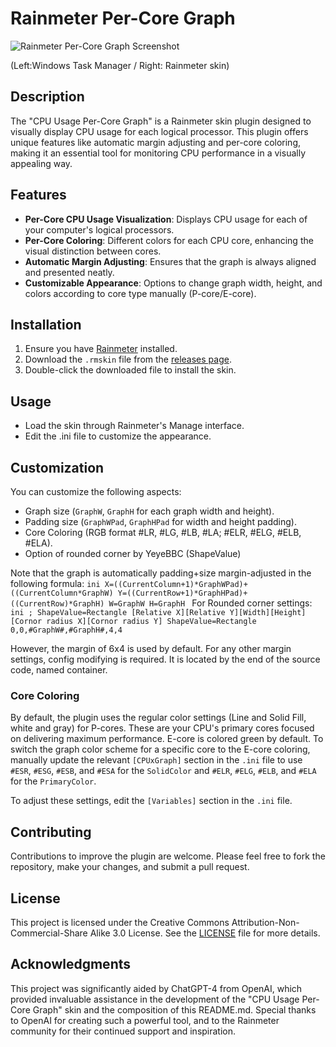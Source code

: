 # Rainmeter Per-Core Graph

![Rainmeter Per-Core Graph Screenshot](https://github.com/QinnShou/RM-PerCoreGraph/blob/main/plugin%20screenshot%202.png)

(Left:Windows Task Manager / Right: Rainmeter skin)

## Description
The "CPU Usage Per-Core Graph" is a Rainmeter skin plugin designed to visually display CPU usage for each logical processor. This plugin offers unique features like automatic margin adjusting and per-core coloring, making it an essential tool for monitoring CPU performance in a visually appealing way.

## Features
- **Per-Core CPU Usage Visualization**: Displays CPU usage for each of your computer's logical processors.
- **Per-Core Coloring**: Different colors for each CPU core, enhancing the visual distinction between cores.
- **Automatic Margin Adjusting**: Ensures that the graph is always aligned and presented neatly.
- **Customizable Appearance**: Options to change graph width, height, and colors according to core type manually (P-core/E-core).

## Installation
1. Ensure you have [Rainmeter](https://www.rainmeter.net/) installed.
2. Download the `.rmskin` file from the [releases page](<github-release-link>).
3. Double-click the downloaded file to install the skin.

## Usage
- Load the skin through Rainmeter's Manage interface.
- Edit the .ini file to customize the appearance.

## Customization
You can customize the following aspects:
- Graph size (`GraphW`, `GraphH` for each graph width and height).
- Padding size (`GraphWPad`, `GraphHPad` for width and height padding).
- Core Coloring (RGB format #LR, #LG, #LB, #LA; #ELR, #ELG, #ELB, #ELA).
- Option of rounded corner by YeyeBBC (ShapeValue)

Note that the graph is automatically padding+size margin-adjusted in the following formula:
   ``ini
   X=((CurrentColumn+1)*GraphWPad)+((CurrentColumn*GraphW)
   Y=((CurrentRow+1)*GraphHPad)+((CurrentRow)*GraphH)
   W=GraphW
   H=GraphH
   ``
For Rounded corner settings:
   ``ini
   ; ShapeValue=Rectangle [Relative X][Relative Y][Width][Height][Cornor radius X][Cornor radius Y]
   ShapeValue=Rectangle 0,0,#GraphW#,#GraphH#,4,4
   ``
   
However, the margin of 6x4 is used by default. For any other margin settings, config modifying is required. It is located by the end of the source code, named container.

### Core Coloring
By default, the plugin uses the regular color settings (Line and Solid Fill, white and gray) for P-cores. These are your CPU's primary cores focused on delivering maximum performance. E-core is colored green by default.
To switch the graph color scheme for a specific core to the E-core coloring, manually update the relevant `[CPUxGraph]` section in the `.ini` file to use `#ESR`, `#ESG`, `#ESB`, and `#ESA` for the `SolidColor` and `#ELR`, `#ELG`, `#ELB`, and `#ELA` for the `PrimaryColor`.

To adjust these settings, edit the `[Variables]` section in the `.ini` file.

## Contributing
Contributions to improve the plugin are welcome. Please feel free to fork the repository, make your changes, and submit a pull request.

## License
This project is licensed under the Creative Commons Attribution-Non-Commercial-Share Alike 3.0 License. See the [LICENSE](LICENSE.md) file for more details.

## Acknowledgments
This project was significantly aided by ChatGPT-4 from OpenAI, which provided invaluable assistance in the development of the "CPU Usage Per-Core Graph" skin and the composition of this README.md. Special thanks to OpenAI for creating such a powerful tool, and to the Rainmeter community for their continued support and inspiration.


